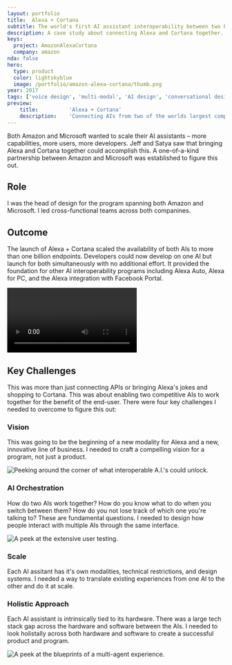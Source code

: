 ```yaml
---
layout: portfolio
title:  Alexa + Cortana
subtitle: The world's first AI assistant interoperability between two big-tech competitors.
description: A case study about connecting Alexa and Cortana together.
keys:
  project: AmazonAlexaCortana
  company: amazon
nda: false
hero:
  type: product
  color: lightskyblue
  image: /portfolio/amazon-alexa-cortana/thumb.png
year: 2017
tags: ['voice design', 'multi-modal', 'AI design', 'conversational design', '0-to-1', 'product design']
preview:
    title:          'Alexa + Cortana'
    description:    'Connecting AIs from two of the worlds largest companies; a world first.'
---
```


Both Amazon and Microsoft wanted to scale their AI assistants – more capabilities, more users, more developers. Jeff and Satya saw that bringing Alexa and Cortana together could accomplish this. A one-of-a-kind partnership between Amazon and Microsoft was established to figure this out.

## Role
I was the head of design for the program spanning both Amazon and Microsoft. I led cross-functional teams across both companines.

## Outcome
The launch of Alexa + Cortana scaled the availability of both AIs to more than one billion endpoints. Developers could now develop on one AI but launch for both simultaneously with no additional effort. It provided the foundation for other AI interoperability programs including Alexa Auto, Alexa for PC, and the Alexa integration with Facebook Portal.

<Video src="https://www.youtube.com/embed/Ezxch4rykzI"></Video>

## Key Challenges
This was more than just connecting APIs or bringing Alexa's jokes and shopping to Cortana. This was about enabling two competitive AIs to work together for the benefit of the end-user. There were four key challenges I needed to overcome to figure this out:

### Vision
This was going to be the beginning of a new modality for Alexa and a new, innovative line of business. I needed to craft a compelling vision for a program, not just a product.

![Peeking around the corner of what interoperable A.I.'s could unlock.](/portfolio/amazon-alexa-cortana/image1.jpg)

### AI Orchestration
How do two AIs work together? How do you know what to do when you switch between them? How do you not lose track of which one you're talking to? These are fundamental questions. I needed to design how people interact with multiple AIs through the same interface.

![A peek at the extensive user testing.](/portfolio/amazon-alexa-cortana/image3.jpg)

### Scale
Each AI assitant has it's own modalities, technical restrictions, and design systems. I needed a way to translate existing experiences from one AI to the other and do it at scale.

### Holistic Approach
Each AI assistant is intrinsically tied to its hardware. There was a large tech stack gap across the hardware and software between the AIs. I needed to look holistally across both hardware and software to create a successful product and program.

![A peek at the blueprints of a multi-agent experience.](/portfolio/amazon-alexa-cortana/image2.jpg)